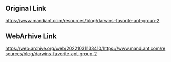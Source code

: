 ## Original Link

https://www.mandiant.com/resources/blog/darwins-favorite-apt-group-2

## WebArhive Link

https://web.archive.org/web/20221031133410/https://www.mandiant.com/resources/blog/darwins-favorite-apt-group-2
